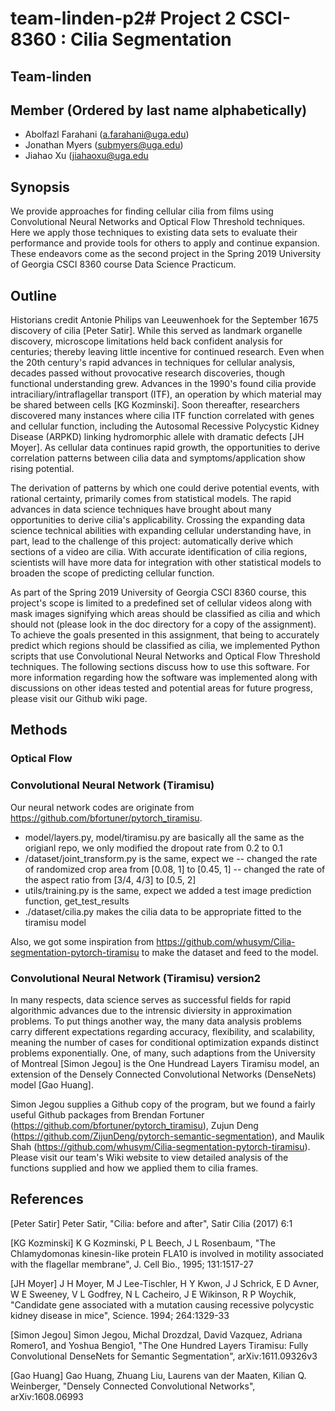 # team-linden-p2# Project 2 CSCI-8360 : Cilia Segmentation
## Team-linden

## Member (Ordered by last name alphabetically)
* Abolfazl Farahani (a.farahani@uga.edu)
* Jonathan Myers (submyers@uga.edu)
* Jiahao Xu (jiahaoxu@uga.edu

## Synopsis

We provide approaches for finding cellular cilia from films using Convolutional Neural Networks and Optical Flow Threshold techniques. Here we apply those techniques to existing data sets to evaluate their performance and provide tools for others to apply and continue expansion. These endeavors come as the second project in the Spring 2019 University of Georgia CSCI 8360 course Data Science Practicum. 

## Outline

Historians credit Antonie Philips van Leeuwenhoek for the September 1675 discovery of cilia [Peter Satir]. While this served as landmark organelle discovery, microscope limitations held back confident analysis for centuries; thereby leaving little incentive for continued research. Even when the 20th century's rapid advances in techniques for cellular analysis, decades passed without provocative research discoveries, though functional understanding grew. Advances in the 1990's found cilia provide intraciliary/intraflagellar transport (ITF), an operation by which material may be shared between cells [KG Kozminski]. Soon thereafter, researchers discovered many instances where cilia ITF function correlated with genes and cellular function, including the Autosomal Recessive Polycystic Kidney Disease (ARPKD) linking hydromorphic allele with dramatic defects [JH Moyer]. As cellular data continues rapid growth, the opportunities to derive correlation patterns between cilia data and symptoms/application show rising potential.

The derivation of patterns by which one could derive potential events, with rational certainty, primarily comes from statistical models. The rapid advances in data science techniques have brought about many opportunities to derive cilia's applicability. Crossing the expanding data science technical abilities with expanding cellular understanding have, in part, lead to the challenge of this project: automatically derive which sections of a video are cilia. With accurate identification of cilia regions, scientists will have more data for integration with other statistical models to broaden the scope of predicting cellular function.

As part of the Spring 2019 University of Georgia CSCI 8360 course, this project's scope is limited to a predefined set of cellular videos along with mask images signifying which areas should be classified as cilia and which should not (please look in the doc directory for a copy of the assignment). To achieve the goals presented in this assignment, that being to accurately predict which regions should be classified as cilia, we implemented Python scripts that use Convolutional Neural Networks and Optical Flow Threshold techniques. The following sections discuss how to use this software. For more information regarding how the software was implemented along with discussions on other ideas tested and potential areas for future progress, please visit our Github wiki page.

## Methods

### Optical Flow



### Convolutional Neural Network (Tiramisu)

Our neural network codes are originate from https://github.com/bfortuner/pytorch_tiramisu.
- model/layers.py, model/tiramisu.py are basically all the same as the origianl repo, we only modified the dropout rate from 0.2 to 0.1
- /dataset/joint_transform.py is the same, expect we 
-- changed the rate of randomized crop area from [0.08, 1] to [0.45, 1]
-- changed the rate of the aspect ratio from [3/4, 4/3] to [0.5, 2]
- utils/training.py is the same, expect we added a test image prediction function, get_test_results
- ./dataset/cilia.py makes the cilia data to be appropriate fitted to the tiramisu model

Also, we got some inspiration from https://github.com/whusym/Cilia-segmentation-pytorch-tiramisu
to make the dataset and feed to the model.

### Convolutional Neural Network (Tiramisu) version2

In many respects, data science serves as successful fields for rapid algorithmic advances due to the intrensic diviersity in approximation problems. To put things another way, the many data analysis problems carry different expectations regarding accuracy, flexibility, and scalability, meaning the number of cases for conditional optimization expands distinct problems exponentially. One, of many, such adaptions from the University of Montreal [Simon Jegou] is the One Hundread Layers Tiramisu model, an extension of the Densely Connected
Convolutional Networks (DenseNets) model [Gao Huang]. 

Simon Jegou supplies a Github copy of the program, but we found a fairly useful Github packages from Brendan Fortuner (https://github.com/bfortuner/pytorch_tiramisu), Zujun Deng (https://github.com/ZijunDeng/pytorch-semantic-segmentation), and Maulik Shah (https://github.com/whusym/Cilia-segmentation-pytorch-tiramisu). Please visit our team's Wiki website to view detailed analysis of the functions supplied and how we applied them to cilia frames.

## References

[Peter Satir] Peter Satir, "Cilia: before and after", Satir Cilia  (2017) 6:1

[KG Kozminski] K G Kozminski, P L Beech, J L Rosenbaum, "The Chlamydomonas kinesin-like protein FLA10 is involved in motility associated with the flagellar membrane", J. Cell Bio., 1995; 131:1517-27

[JH Moyer] J H Moyer, M J Lee-Tischler, H Y Kwon, J J Schrick, E D Avner, W E Sweeney, V L Godfrey, N L Cacheiro, J E Wikinson, R P Woychik, "Candidate gene associated with a mutation causing recessive polycystic kidney disease in mice", Science. 1994; 264:1329-33

[Simon Jegou] Simon Jegou, Michal Drozdzal, David Vazquez, Adriana Romero1, and Yoshua Bengio1, "The One Hundred Layers Tiramisu:
Fully Convolutional DenseNets for Semantic Segmentation", arXiv:1611.09326v3

[Gao Huang] Gao Huang, Zhuang Liu, Laurens van der Maaten, Kilian Q. Weinberger, "Densely Connected Convolutional Networks", arXiv:1608.06993








